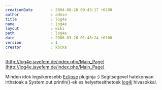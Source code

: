 ```yaml
---
creationDate        : 2004-08-20 00:43:17 +0200 
author              : admin 
title               : log4e 
name                : log4e 
layout              : wiki 
path                : log4e 
date                : 2006-03-26 01:48:24 +0100 
version             : 1 
creator             : kocka 
---
```

[http://log4e.jayefem.de/index.php/Main_Page](http://log4e.jayefem.de/index.php/Main_Page)

Minden idok legsikeresebb [Eclipse](Eclipse.html) pluginja :) Segitsegevel hatekonyan irthatoak a System.out.println()-ek es helyettesithetoek [log4j](log4j.html) hivasokkal.
